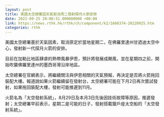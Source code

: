 ```yaml
---
layout: post
title: 美國太空總署因天氣取消周二發射探月火箭安排
date: 2022-09-25 20:00:51.000000000 +08:00
link: https://news.rthk.hk/rthk/ch/component/k2/1668374-20220925.htm
categories: rthk
---
```


美國太空總署基於天氣因素，取消原定於當地星期二，在佛羅里達州甘迺迪太空中心，發射新一代探月火箭的安排。 

目前在加勒比地區肆虐的熱帶風暴伊恩，預計將發展成颶風，並在星期四之前，開始吹襲佛羅里達州的墨西哥灣沿岸地區。

太空總署在官網表示，將繼續關注與伊恩相關的天氣預報，再決定是否將火箭拖回裝配大樓。報道說如果火箭繼續留在發射台，太空總署可能在下月2日再次嘗試發射，如果拖回裝配大樓，發射可能推遲到11月。 

火箭名為「太空發射系統」，8月29日及本月3日先後因技術故障等原因，推遲發射；太空總署早前表示，星期二是可能的日子，發射搭載獵戶座太空船的「太空發射系統」。
